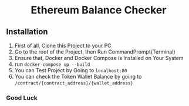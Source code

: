 <div  align="center">
<h1  align="center">Ethereum Balance Checker</h1>
</div>

## Installation

1. First of all, Clone this Project to your PC <br />
2. Go to the root of the Project, then Run CommandPrompt(Terminal) <br />
3. Ensure that, Docker and Docker Compose is Installed on Your System <br />
4. run ```docker-compose up --build ``` <br />
5. You can Test Project by Going to ```localhost:80``` <br />
6. You can check the Token Wallet Balance by going to ```/contract/{contract_address}/{wallet_address}``` <br />

### Good Luck
